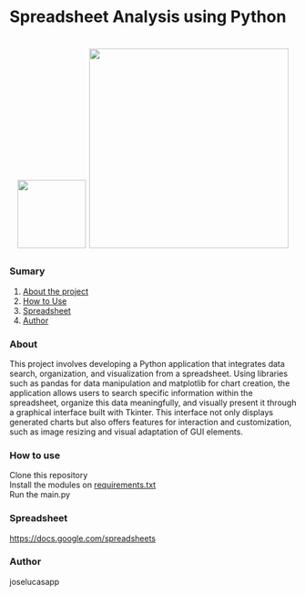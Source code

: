 # Spreadsheet Analysis using Python

<h1 align="center">
  <img src="https://upload.wikimedia.org/wikipedia/commons/thumb/c/c3/Python-logo-notext.svg/640px-Python-logo-notext.svg.png" width="120" />
  <img src="https://upload.wikimedia.org/wikipedia/commons/thumb/e/ed/Pandas_logo.svg/640px-Pandas_logo.svg.png" width="350" />
</h1>

### Sumary
1. [About the project](#about)
2. [How to Use](#how-to-use)
2. [Spreadsheet](#spreadsheet)
3. [Author](#author)

### About

<p>This project involves developing a Python application that integrates data search, organization, and visualization from a spreadsheet. Using libraries such as pandas for data manipulation and matplotlib for chart creation, the application allows users to search specific information within the spreadsheet, organize this data meaningfully, and visually present it through a graphical interface built with Tkinter. This interface not only displays generated charts but also offers features for interaction and customization, such as image resizing and visual adaptation of GUI elements.</p>

### How to use

<p>Clone this repository<br/>
Install the modules on <a href="./requirements.txt">requirements.txt</a><br/>
Run the main.py</p>

### Spreadsheet
<a href="https://docs.google.com/spreadsheets/u/1/d/e/2PACX-1vS5qVKbg9hoLHg00Y5AqZu5XQxylCKHDjlOL0y3MtDRAVHmJcdkCp9tzi5m9kXwES8ObCqplRXHSW4M/pubhtml#">https://docs.google.com/spreadsheets</a>

### Author
<p>joselucasapp</p>
